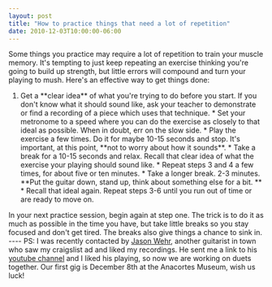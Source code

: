 ```yaml
---
layout: post
title: "How to practice things that need a lot of repetition"
date: 2010-12-03T10:00:00-06:00
---
```


Some things you practice may require a lot of repetition to train your muscle memory. It's tempting to just keep repeating an exercise thinking you're going to build up strength, but little errors will compound and turn your playing to mush.
Here's an effective way to get things done:
<ol><li>Get a **clear idea**  of what you're trying to do before you start. If you don't know what it should sound like, ask your teacher to demonstrate or find a recording of a piece which uses that technique. 
* Set your metronome to a speed where you can do the exercise as closely to that ideal as possible. When in doubt, err on the slow side. 
* Play the exercise a few times. Do it for maybe 10-15 seconds and stop. It's important, at this point, **not to worry about how it sounds**. 
* Take a break for a 10-15 seconds and relax. Recall that clear idea of what the exercise your playing should sound like. 
* Repeat steps 3 and 4 a few times, for about five or ten minutes.
* Take a longer break. 2-3 minutes. **Put the guitar down, stand up, think about something else for a bit. **
* Recall that ideal again. Repeat steps 3-6 until you run out of time or are ready to move on.</li></ol>In your next practice session, begin again at step one. The trick is to do it as much as possible in the time you have, but take little breaks so you stay focused and don't get tired. The breaks also give things a chance to sink in. 
---- 
PS: I was recently contacted by <a href="http://www.youtube.com/user/LFWOL">Jason Wehr</a>, another guitarist in town who saw my craigslist ad and liked my recordings. He sent me a link to his <a href="http://www.youtube.com/user/LFWOL">youtube channel</a> and I liked his playing, so now we are working on duets together. Our first gig is December 8th at the Anacortes Museum, wish us luck!

